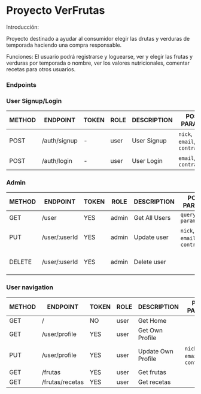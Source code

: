 # Proyecto VerFrutas

Introducción:

Proyecto destinado a ayudar al consumidor elegir las drutas y verduras de temporada haciendo una compra responsable.

Funciones:
El usuario podrá registrarse y loguearse,
ver y elegir las frutas y verduras por temporada o nombre,
ver los valores nutricionales,
comentar recetas para otros usuarios.

### Endpoints

### User Signup/Login

METHOD | ENDPOINT         | TOKEN | ROLE  | DESCRIPTION              | POST PARAMS                                               | RETURNS
-------|------------------|-------|-------|--------------------------|-----------------------------------------------------------|--------------------
POST   | /auth/signup     | -     | user  | User Signup              | `nick`, `email`, `contraseña`                             | { token: `token` }
POST   | /auth/login      | -     | user  | User Login               | `email`, `contraseña`                                     | { token: `token` }

### Admin

METHOD | ENDPOINT            | TOKEN | ROLE     | DESCRIPTION              | POST PARAMS                                     | RETURNS
-------|---------------------|-------|----------|--------------------------|-------------------------------------------------|--------------------
GET    | /user               | YES   | admin    | Get All Users            | `query params`                                  | [{user}]
PUT    | /user/:userId       | YES   | admin    | Update user              | `nick`, `email`, `contraseña`                   | {message: 'user updated'}
DELETE | /user/:userId       | YES   | admin    | Delete user              |                                                 | {message: 'user deleted'}

### User navigation

METHOD | ENDPOINT            | TOKEN | ROLE     | DESCRIPTION              | POST PARAMS                                     | RETURNS
-------|---------------------|-------|----------|--------------------------|-------------------------------------------------|--------------------
GET    | /                   | NO    | user     | Get Home                 |                                                 |
GET    | /user/profile       | YES   | user     | Get Own Profile          |                                                 | {user}
PUT    | /user/profile       | YES   | user     | Update Own Profile       | `nick`, `email`, `contraseña`                 | {message: 'user updated'}
GET    | /frutas             | YES   | user     | Get frutas               |                                                 | [{frutas}]
GET    | /frutas/recetas     | YES   | user     | Get recetas              |                                                 | [{recetas}]

